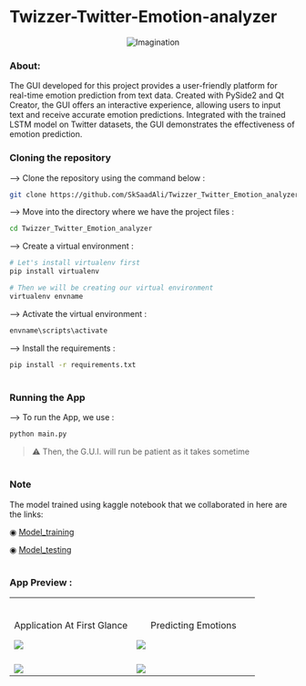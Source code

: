 # Twizzer-Twitter-Emotion-analyzer
<div align="center">
<img align="center" src="https://raw.github.com/SkSaadAli/Twizzer_Twitter_Emotion_analyzer/main/ScreenShots/Tz_logo.png?sanitize=true" alt="Imagination">

</div>

### About:
The GUI developed for this project provides a user-friendly platform for real-time emotion prediction from text data. Created with PySide2 and Qt Creator, the GUI offers an interactive experience, allowing users to input text and receive accurate emotion predictions. Integrated with the trained LSTM model on Twitter datasets, the GUI demonstrates the effectiveness of emotion prediction.
  
    
### Cloning the repository

--> Clone the repository using the command below :
```bash
git clone https://github.com/SkSaadAli/Twizzer_Twitter_Emotion_analyzer.git

```

--> Move into the directory where we have the project files : 
```bash
cd Twizzer_Twitter_Emotion_analyzer


```

--> Create a virtual environment :
```bash
# Let's install virtualenv first
pip install virtualenv

# Then we will be creating our virtual environment
virtualenv envname

```

--> Activate the virtual environment :
```bash
envname\scripts\activate

```

--> Install the requirements :
```bash
pip install -r requirements.txt

```

#

### Running the App

--> To run the App, we use :
```bash
python main.py

```

> ⚠ Then, the G.U.I. will run be patient as it takes sometime

#

### Note

The model trained using kaggle notebook that we collaborated in here are the links:  
  
◉ [Model_training](https://www.kaggle.com/code/shaikhsaadali/final-major)  
  
◉ [Model_testing](https://www.kaggle.com/code/shaikhsaadali/model-tester)



#

### App Preview :

<table width="100%"> 
<tr>
<td width="50%">      
&nbsp; 
<br>
<p align="center">
  Application At First Glance
</p>
<img src="https://raw.github.com/SkSaadAli/Twizzer_Twitter_Emotion_analyzer/main/ScreenShots/first_page.PNG?sanitize=true" >
</td> 
<td width="50%">
<br>
<p align="center">
  Predicting Emotions
</p>
<img src="https://raw.github.com/SkSaadAli/Twizzer_Twitter_Emotion_analyzer/main/ScreenShots/output1.PNG?sanitize=true" >  
</td>

<tr>
<td width="50%">      
&nbsp; 
<br>

<img src="https://raw.github.com/SkSaadAli/Twizzer_Twitter_Emotion_analyzer/main/ScreenShots/output3.PNG?sanitize=true" >
</td> 
<td width="50%">
<br>

<img src="https://raw.github.com/SkSaadAli/Twizzer_Twitter_Emotion_analyzer/main/ScreenShots/output4.PNG?sanitize=true" >  
</td>
  
  

